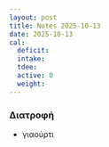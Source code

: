 ```yaml
---
layout: post
title: Notes 2025-10-13
date: 2025-10-13
cal:
  deficit:
  intake:
  tdee:
  active: 0
  weight:
---
```


### Διατροφή

- γιαούρτι

<!---  ![pic](/pics/2025-10-13/yogurt.jpg)<br> -->

